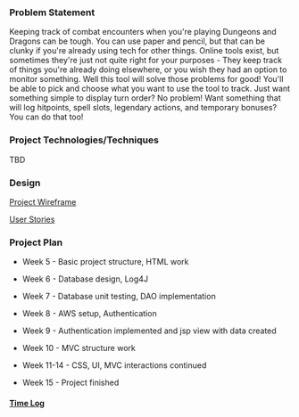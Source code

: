### Problem Statement

Keeping track of combat encounters when you're playing Dungeons and Dragons can be tough. You can use paper and pencil, but that can be clunky if you're already using tech for other things. Online tools exist, but sometimes they're just not quite right for your purposes - They keep track of things you're already doing elsewhere, or you wish they had an option to monitor something. Well this tool will solve those problems for good! You'll be able to pick and choose what you want to use the tool to track. Just want something simple to display turn order? No problem! Want something that will log hitpoints, spell slots, legendary actions, and temporary bonuses? You can do that too!

### Project Technologies/Techniques 
TBD
### Design
[Project Wireframe](projectPlan/wireframe.png)

[User Stories](projectPlan/UserStories.md)

### Project Plan
* Week 5 - Basic project structure, HTML work

* Week 6 - Database design, Log4J

* Week 7 - Database unit testing, DAO implementation

* Week 8 - AWS setup, Authentication

* Week 9 - Authentication implemented and jsp view with data created

* Week 10 - MVC structure work

* Week 11-14 - CSS, UI, MVC interactions continued

* Week 15 - Project finished

#### [Time Log](TimeLog.md)